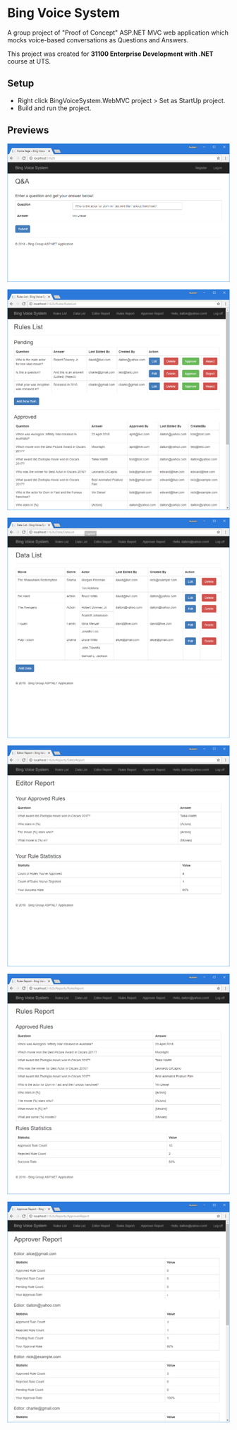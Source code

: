 # Bing Voice System

A group project of "Proof of Concept" ASP.NET MVC web application which mocks voice-based conversations as Questions and Answers.

This project was created for **31100 Enterprise Development with .NET** course at UTS.

## Setup

* Right click BingVoiceSystem.WebMVC project > Set as StartUp project.
* Build and run the project.

## Previews

<p align="center">
  <img src="docs/home_screen.png" alt="Home Screen">
</p>

<p align="center">
  <img src="docs/ruleslist_screen.png" alt="Rules List Screen">
</p>

<p align="center">
  <img src="docs/datalist_screen.png" alt="Data List Screen">
</p>

<p align="center">
  <img src="docs/editorreport_screen.png" alt="Editor Report Screen">
</p>

<p align="center">
  <img src="docs/rulesreport_screen.png" alt="Reports Screen">
</p>

<p align="center">
  <img src="docs/approverreport_screen.png" alt="Approver Report Screen">
</p>
